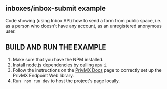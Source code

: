 ## inboxes/inbox-submit example
Code showing (using Inbox API) how to send a form from public space, i.e. as a person who doesn't have any account, as an unregistered anonymous user.

## BUILD AND RUN THE EXAMPLE
1. Make sure that you have the NPM installed.
2. Install node.js dependencies by calling `npm i`.
3. Follow the instructions on the [PrivMX Docs](https://docs.privmx.dev/docs/latest/js/introduction#setting-up-web-endpoint) page to correctly set up the PrivMX Endpoint Web library.
4. Run ` npm run dev` to host the project's page locally.